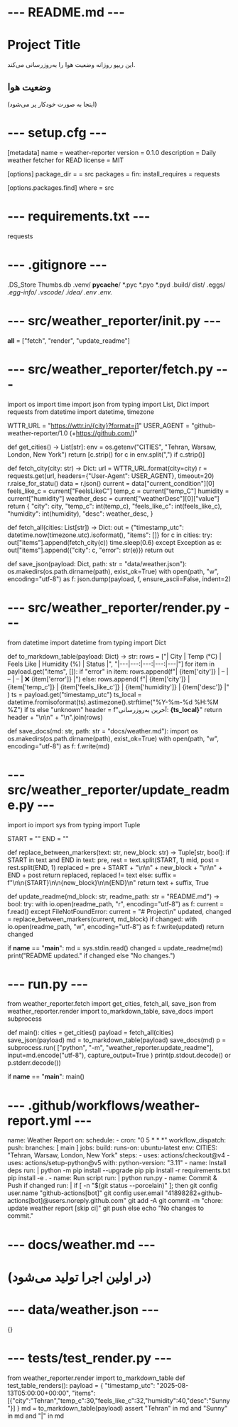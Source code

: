 # --- README.md ---
# Project Title
این ریپو روزانه وضعیت هوا را به‌روزرسانی می‌کند.

## وضعیت هوا
<!-- WEATHER:STAR -->

(اینجا به صورت خودکار پر می‌شود)

<!-- WEATHER:EN-->

# --- setup.cfg ---
[metadata]
name = weather-reporter
version = 0.1.0
description = Daily weather fetcher for READ
license = MIT

[options]
package_dir =
    = src
packages = fin:
install_requires =
    requests

[options.packages.find]
where = src

# --- requirements.txt ---
requests

# --- .gitignore ---
.DS_Store
Thumbs.db
.venv/
__pycache__/
*.pyc
*.pyo
*.pyd
.build/
dist/
.eggs/
*.egg-info/
.vscode/
.idea/
.env
.env.*

# --- src/weather_reporter/__init__.py ---
__all__ = ["fetch", "render", "update_readme"]

# --- src/weather_reporter/fetch.py ---
import os
import time
import json
from typing import List, Dict
import requests
from datetime import datetime, timezone

WTTR_URL = "https://wttr.in/{city}?format=j1"
USER_AGENT = "github-weather-reporter/1.0 (+https://github.com/)"

def get_cities() -> List[str]:
    env = os.getenv("CITIES", "Tehran, Warsaw, London, New York")
    return [c.strip() for c in env.split(",") if c.strip()]

def fetch_city(city: str) -> Dict:
    url = WTTR_URL.format(city=city)
    r = requests.get(url, headers={"User-Agent": USER_AGENT}, timeout=20)
    r.raise_for_statu()
    data = r.json()
    current = data["current_condition"][0]
    feels_like_c = current["FeelsLikeC"]
    temp_c = current["temp_C"]
    humidity = current["humidity"]
    weather_desc = current["weatherDesc"][0]["value"]
    return {
        "city": city,
        "temp_c": int(temp_c),
        "feels_like_c": int(feels_like_c),
        "humidity": int(humidity),
        "desc": weather_desc,
    }

def fetch_all(cities: List[str]) -> Dict:
    out = {"timestamp_utc": datetime.now(timezone.utc).isoformat(), "items": []}
    for c in cities:
        try:
            out["items"].append(fetch_city(c))
            time.sleep(0.6)
        except Exception as e:
            out["items"].append({"city": c, "error": str(e)})
    return out

def save_json(payload: Dict, path: str = "data/weather.json"):
    os.makedirs(os.path.dirname(path), exist_ok=True)
    with open(path, "w", encoding="utf-8") as f:
        json.dump(payload, f, ensure_ascii=False, indent=2)

# --- src/weather_reporter/render.py ---
from datetime import datetime
from typing import Dict

def to_markdown_table(payload: Dict) -> str:
    rows = ["| City | Temp (°C) | Feels Like | Humidity (%) | Status |",
            "|---|---:|---:|---:|---|"]
    for item in payload.get("items", []):
        if "error" in item:
            rows.append(f"| {item['city']} | – | – | – | ❌ {item['error']} |")
        else:
            rows.append(
                f"| {item['city']} | {item['temp_c']} | {item['feels_like_c']} | {item['humidity']} | {item['desc']} |"
            )
    ts = payload.get("timestamp_utc")
    ts_local = datetime.fromisoformat(ts).astimezone().strftime("%Y-%m-%d %H:%M %Z") if ts else "unknown"
    header = f"آخرین به‌روزرسانی: **{ts_local}**"
    return header + "\n\n" + "\n".join(rows)

def save_docs(md: str, path: str = "docs/weather.md"):
    import os
    os.makedirs(os.path.dirname(path), exist_ok=True)
    with open(path, "w", encoding="utf-8") as f:
        f.write(md)

# --- src/weather_reporter/update_readme.py ---
import io
import sys
from typing import Tuple

START = "<!-- WEATHER:START -->"
END   = "<!-- WEATHER:END -->"

def replace_between_markers(text: str, new_block: str) -> Tuple[str, bool]:
    if START in text and END in text:
        pre, rest = text.split(START, 1)
        mid, post = rest.split(END, 1)
        replaced = pre + START + "\n\n" + new_block + "\n\n" + END + post
        return replaced, replaced != text
    else:
        suffix = f"\n\n{START}\n\n{new_block}\n\n{END}\n"
        return text + suffix, True

def update_readme(md_block: str, readme_path: str = "README.md") -> bool:
    try:
        with io.open(readme_path, "r", encoding="utf-8") as f:
            current = f.read()
    except FileNotFoundError:
        current = "# Project\n"
    updated, changed = replace_between_markers(current, md_block)
    if changed:
        with io.open(readme_path, "w", encoding="utf-8") as f:
            f.write(updated)
    return changed

if __name__ == "__main__":
    md = sys.stdin.read()
    changed = update_readme(md)
    print("README updated." if changed else "No changes.")

# --- run.py ---
from weather_reporter.fetch import get_cities, fetch_all, save_json
from weather_reporter.render import to_markdown_table, save_docs
import subprocess

def main():
    cities = get_cities()
    payload = fetch_all(cities)
    save_json(payload)
    md = to_markdown_table(payload)
    save_docs(md)
    p = subprocess.run(
        ["python", "-m", "weather_reporter.update_readme"],
        input=md.encode("utf-8"),
        capture_output=True
    )
    print(p.stdout.decode() or p.stderr.decode())

if __name__ == "__main__":
    main()

# --- .github/workflows/weather-report.yml ---
name: Weather Report
on:
  schedule:
    - cron: "0 5 * * *"
  workflow_dispatch:
  push:
    branches: [ main ]
jobs:
  build:
    runs-on: ubuntu-latest
    env:
      CITIES: "Tehran, Warsaw, London, New York"
    steps:
      - uses: actions/checkout@v4
      - uses: actions/setup-python@v5
        with:
          python-version: "3.11"
      - name: Install deps
        run: |
          python -m pip install --upgrade pip
          pip install -r requirements.txt
          pip install -e .
      - name: Run script
        run: |
          python run.py
      - name: Commit & Push if changed
        run: |
          if [ -n "$(git status --porcelain)" ]; then
            git config user.name "github-actions[bot]"
            git config user.email "41898282+github-actions[bot]@users.noreply.github.com"
            git add -A
            git commit -m "chore: update weather report [skip ci]"
            git push
          else
            echo "No changes to commit."

# --- docs/weather.md ---
# (در اولین اجرا تولید می‌شود)

# --- data/weather.json ---
{}

# --- tests/test_render.py ---
from weather_reporter.render import to_markdown_table
def test_table_renders():
    payload = {
        "timestamp_utc": "2025-08-13T05:00:00+00:00",
        "items": [{"city":"Tehran","temp_c":30,"feels_like_c":32,"humidity":40,"desc":"Sunny"}]
    }
    md = to_markdown_table(payload)
    assert "Tehran" in md and "Sunny" in md and "|" in md
